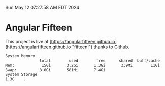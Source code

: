 Sun May 12 07:27:58 AM EDT 2024

# Angular Fifteen


This project is live at [https://angularfifteen.github.io](https://angularfifteen.github.io "fifteen!") thanks to Github.

```bash
System Memory
               total        used        free      shared  buff/cache   available
Mem:            15Gi       3.2Gi       1.3Gi       339Mi        11Gi        12Gi
Swap:          8.0Gi       581Mi       7.4Gi
System Storage
1.3G	.
